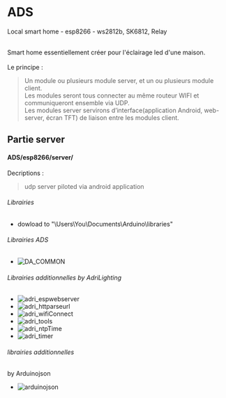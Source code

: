 # ADS
Local smart home - esp8266 - ws2812b, SK6812, Relay<br><br>

Smart home essentiellement créer pour l'éclairage led d'une maison.<br><br>
Le principe :<br>
> Un module ou plusieurs module server, et un ou plusieurs module client.<br>
> Les modules seront tous connecter au même routeur WIFI et communiqueront ensemble via UDP.<br>
> Les modules server servirons d’interface(application Android, web-server, écran TFT) de liaison entre les modules client.

## Partie server
#### ADS/esp8266/server/
Decriptions :<br>
> udp server piloted via android application
###### Librairies 
- dowload to "\Users\You\Documents\Arduino\libraries"
###### Librairies ADS
* ![DA_COMMON](https://github.com/AdriLighting/DA_COMMON)
###### Librairies additionnelles by AdriLighting
* ![adri_espwebserver](https://github.com/AdriLighting/adri_espwebserver)
* ![adri_httparseurl](https://github.com/AdriLighting/adri_httparseurl)
* ![adri_wifiConnect](https://github.com/AdriLighting/adri_wifiConnect)
* ![adri_tools](https://github.com/AdriLighting/adri_tools)
* ![adri_ntpTime](https://github.com/AdriLighting/adri_ntpTime)
* ![adri_timer](https://github.com/AdriLighting/adri_timer)

###### librairies additionnelles
by Arduinojson
* ![arduinojson](https://github.com/bblanchon/ArduinoJson)
